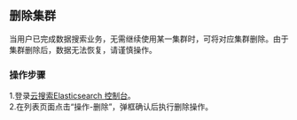 ## 删除集群
当用户已完成数据搜索业务，无需继续使用某一集群时，可将对应集群删除。由于集群删除后，数据无法恢复，请谨慎操作。

### 操作步骤
1.登录[云搜索Elasticsearch 控制台](https://es-console.jdcloud.com/clusters)。</br>
2.在列表页面点击“操作-删除”，弹框确认后执行删除操作。</br>

